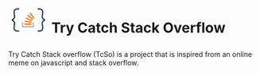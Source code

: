 # <p><img src="tcso.fw.png" width="80px"> Try Catch Stack Overflow</p>
Try Catch Stack overflow (TcSo) is a project that is inspired from an online meme on javascript and stack overflow.
